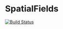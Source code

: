 # SpatialFields

[![Build Status](https://travis-ci.org/rdeits/SpatialFields.jl.svg?branch=master)](https://travis-ci.org/rdeits/SpatialFields.jl)
